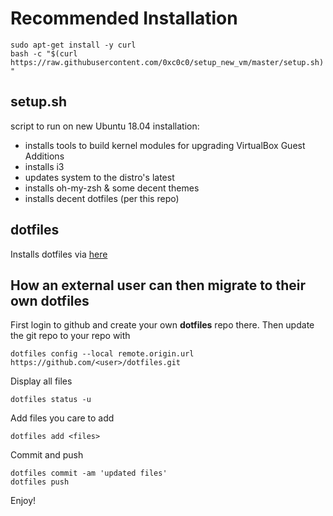 # Recommended Installation
`sudo apt-get install -y curl`\
`bash -c "$(curl https://raw.githubusercontent.com/0xc0c0/setup_new_vm/master/setup.sh)"`

## setup.sh
script to run on new Ubuntu 18.04 installation:
  - installs tools to build kernel modules for upgrading VirtualBox Guest Additions
  - installs i3
  - updates system to the distro's latest
  - installs oh-my-zsh & some decent themes
  - installs decent dotfiles (per this repo)

## dotfiles
Installs dotfiles via [here](https://raw.githubusercontent.com/0xc0c0/dotfiles/master/.dotfiles_other/setup.sh)

## How an external user can then migrate to their own dotfiles 

First login to github and create your own **dotfiles** repo there.  Then update the git repo to your repo with

```
dotfiles config --local remote.origin.url https://github.com/<user>/dotfiles.git
```

Display all files

```
dotfiles status -u
```

Add files you care to add

```
dotfiles add <files>
```

Commit and push

```
dotfiles commit -am 'updated files'
dotfiles push
```

Enjoy!
